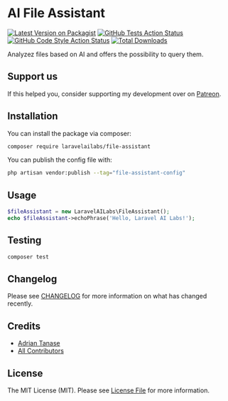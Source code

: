 # AI File Assistant

[![Latest Version on Packagist](https://img.shields.io/packagist/v/laravelailabs/file-assistant.svg?style=flat-square)](https://packagist.org/packages/laravelailabs/file-assistant)
[![GitHub Tests Action Status](https://img.shields.io/github/actions/workflow/status/laravelailabs/file-assistant/run-tests.yml?branch=main&label=tests&style=flat-square)](https://github.com/laravelailabs/file-assistant/actions?query=workflow%3Arun-tests+branch%3Amain)
[![GitHub Code Style Action Status](https://img.shields.io/github/actions/workflow/status/laravelailabs/file-assistant/fix-php-code-style-issues.yml?branch=main&label=code%20style&style=flat-square)](https://github.com/laravelailabs/file-assistant/actions?query=workflow%3A"Fix+PHP+code+style+issues"+branch%3Amain)
[![Total Downloads](https://img.shields.io/packagist/dt/laravelailabs/file-assistant.svg?style=flat-square)](https://packagist.org/packages/laravelailabs/file-assistant)

Analyzez files based on AI and offers the possibility to query them.

## Support us

If this helped you, consider supporting my development over on [Patreon](https://patreon.com/AdrianTanase443).

## Installation

You can install the package via composer:

```bash
composer require laravelailabs/file-assistant
```

You can publish the config file with:

```bash
php artisan vendor:publish --tag="file-assistant-config"
```

## Usage

```php
$fileAssistant = new LaravelAILabs\FileAssistant();
echo $fileAssistant->echoPhrase('Hello, Laravel AI Labs!');
```

## Testing

```bash
composer test
```

## Changelog

Please see [CHANGELOG](CHANGELOG.md) for more information on what has changed recently.

## Credits

- [Adrian Tanase](https://github.com/adrianmtanase)
- [All Contributors](../../contributors)

## License

The MIT License (MIT). Please see [License File](LICENSE.md) for more information.
